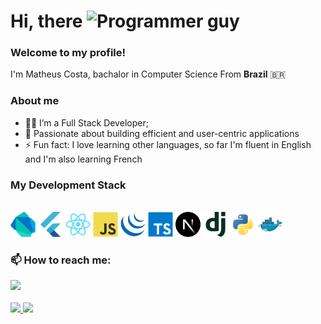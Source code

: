 # Hi, there <img width="6%"  src="https://emojipedia-us.s3.amazonaws.com/source/skype/289/man-technologist_1f468-200d-1f4bb.png" alt="Programmer guy" />

### Welcome to my profile!
<p>
  I'm  Matheus Costa, bachalor in Computer Science From
  <b>Brazil</b>
  🇧🇷
</p>

### About me

- 👨‍💻 I’m a Full Stack Developer;
- 🚀 Passionate about building efficient and user-centric applications
- ⚡ Fun fact: I love learning other languages, so far I'm fluent in English and I'm also learning French

### My Development Stack

<div style="display: inline_block"><br/>
  <img height="40" alt="Matheus-Dart" width="40" src="https://raw.githubusercontent.com/devicons/devicon/master/icons/dart/dart-original.svg">
  
  <img height="40" alt="Matheus-Flutter" width="40" src="https://raw.githubusercontent.com/devicons/devicon/master/icons/flutter/flutter-original.svg">

  <img height="40" alt="Matheus-React" width="40" src="https://raw.githubusercontent.com/devicons/devicon/master/icons/react/react-original.svg">
 
  <img height="40" alt="Matheus-Javascript" width="40" src="https://raw.githubusercontent.com/devicons/devicon/master/icons/javascript/javascript-original.svg">
 
  <img height="40" alt="Matheus-Jquery" width="40" src="https://raw.githubusercontent.com/devicons/devicon/master/icons/jquery/jquery-original.svg">
 
  <img height="40" alt="Matheus-Typescript" width="40" src="https://raw.githubusercontent.com/devicons/devicon/master/icons/typescript/typescript-original.svg">

  <img height="40" alt="Matheus-Nextjs" width="40" src="https://raw.githubusercontent.com/devicons/devicon/master/icons/nextjs/nextjs-original.svg">
 
  <img height="40" alt="Matheus-Django" width="40" src="https://raw.githubusercontent.com/devicons/devicon/master/icons/django/django-plain.svg">
 
  <img height="40" alt="Matheus-Python" width="40" src="https://raw.githubusercontent.com/devicons/devicon/master/icons/python/python-original.svg">

  <img height="40" alt="Matheus-Docker" width="40" src="https://raw.githubusercontent.com/devicons/devicon/master/icons/docker/docker-original.svg">
</div>

### 📫 How to reach me:

<div>
  <a href="https://www.linkedin.com/in/matheus-tech/" target="_blank"><img src="https://img.shields.io/badge/-LinkedIn-%230077B5?style=for-the-badge&logo=linkedin&logoColor=white" target="_blank"></a>
</div>

<br/>

<div>
  <a href="https://github.com/Matheus-IT">
  <img height="180em" src="https://github-readme-stats.vercel.app/api?username=Matheus-IT&show_icons=true&theme=tokyonight&include_all_commits=true&count_private=true"/>
  <img height="180em" src="https://github-readme-stats.vercel.app/api/top-langs/?username=Matheus-IT&layout=compact&langs_count=7&theme=tokyonight"/>
</div>
